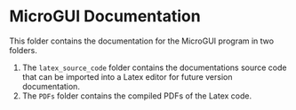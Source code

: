 # MicroGUI Documentation

This folder contains the documentation for the MicroGUI program in two folders.

1. The `latex_source_code` folder contains the documentations source code that can be imported into a Latex editor for future version documentation.
2. The `PDFs` folder contains the compiled PDFs of the Latex code.
